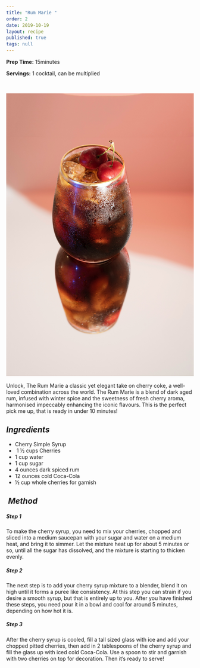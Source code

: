 ```yaml
---
title: "Rum Marie "
order: 2
date: 2019-10-19
layout: recipe
published: true
tags: null
---
```



**Prep Time:** 15minutes 

**Servings:** 1 cocktail, can be multiplied

 

![Cherry Rum Coke Cocktail in glass](../uploads/masahiro-naruse-qqil342oex4-unsplash.jpg "Rum Marie ")

Unlock, The Rum Marie a classic yet elegant take on cherry coke, a well-loved combination across the world. The Rum Marie is a blend of dark aged rum, infused with winter spice and the sweetness of fresh cherry aroma, harmonised impeccably enhancing the iconic flavours. This is the perfect pick me up, that is ready in under 10 minutes!

## *Ingredients* 

* Cherry Simple Syrup
*  1 ½ cups Cherries
* 1 cup water
* 1 cup sugar
* 4 ounces dark spiced rum
* 12 ounces cold Coca-Cola
* ½ cup whole cherries for garnish 

##  *Method*

##### *Step 1*

To make the cherry syrup, you need to mix your cherries, chopped and sliced into a medium saucepan with your sugar and water on a medium heat, and bring it to simmer. Let the mixture heat up for about 5 minutes or so, until all the sugar has dissolved, and the mixture is starting to thicken evenly. 

##### *Step 2*

The next step is to add your cherry syrup mixture to a blender, blend it on high until it forms a puree like consistency. At this step you can strain if you desire a smooth syrup, but that is entirely up to you. After you have finished these steps, you need pour it in a bowl and cool for around 5 minutes, depending on how hot it is. 

##### *Step 3*

After the cherry syrup is cooled, fill a tall sized glass with ice and add your chopped pitted cherries, then add in 2 tablespoons of the cherry syrup and fill the glass up with iced cold Coca-Cola. Use a spoon to stir and garnish with two cherries on top for decoration. Then it’s ready to serve!
